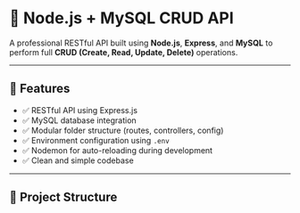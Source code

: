 # 🚀 Node.js + MySQL CRUD API

A professional RESTful API built using **Node.js**, **Express**, and **MySQL** to perform full **CRUD (Create, Read, Update, Delete)** operations.

---

## 📌 Features

- ✅ RESTful API using Express.js  
- ✅ MySQL database integration  
- ✅ Modular folder structure (routes, controllers, config)  
- ✅ Environment configuration using `.env`  
- ✅ Nodemon for auto-reloading during development  
- ✅ Clean and simple codebase  

---

## 📂 Project Structure

